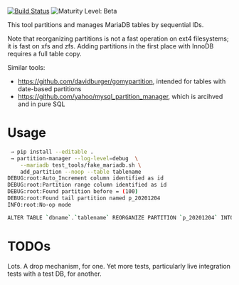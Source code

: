 [![Build Status](https://circleci.com/gh/letsencrypt/mariadb-sequential-partition-manager-py.svg?style=shield)](https://circleci.com/gh/letsencrypt/mariadb-sequential-partition-manager-py)
![Maturity Level: Beta](https://img.shields.io/badge/maturity-beta-blue.svg)

This tool partitions and manages MariaDB tables by sequential IDs.

Note that reorganizing partitions is not a fast operation on ext4 filesystems; it is fast on xfs and zfs. Adding partitions in the first place with InnoDB requires a full table copy.

Similar tools:
* https://github.com/davidburger/gomypartition, intended for tables with date-based partitions
* https://github.com/yahoo/mysql_partition_manager, which is arcihved and in pure SQL

# Usage

```sh
 → pip install --editable .
 → partition-manager --log-level=debug  \
    --mariadb test_tools/fake_mariadb.sh \
    add_partition --noop --table tablename
DEBUG:root:Auto_Increment column identified as id
DEBUG:root:Partition range column identified as id
DEBUG:root:Found partition before = (100)
DEBUG:root:Found tail partition named p_20201204
INFO:root:No-op mode

ALTER TABLE `dbname`.`tablename` REORGANIZE PARTITION `p_20201204` INTO (PARTITION `p_20201204` VALUES LESS THAN (3101009), PARTITION `p_20210122` VALUES LESS THAN MAXVALUE);

```

# TODOs

Lots. A drop mechanism, for one. Yet more tests, particularly live integration tests with a test DB, for another.
